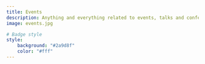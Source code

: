 ```yaml
---
title: Events
description: Anything and everything related to events, talks and conferences
image: events.jpg

# Badge style
style:
    background: "#2a9d8f"
    color: "#fff"
---
```

